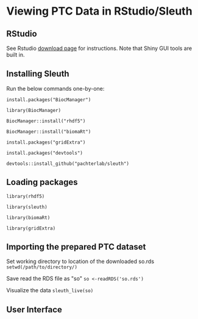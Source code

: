 # Viewing PTC Data in RStudio/Sleuth

## RStudio

See Rstudio [download page](https://rstudio.com/products/rstudio/download/) for instructions. Note that Shiny GUI tools are built in.

## Installing Sleuth
Run the below commands one-by-one:

`install.packages("BiocManager")`

`library(BiocManager)`

`BiocManager::install("rhdf5")`

`BiocManager::install("biomaRt")`

`install.packages("gridExtra")`

`install.packages("devtools")`

`devtools::install_github("pachterlab/sleuth")`

## Loading packages

`library(rhdf5)`

`library(sleuth)`

`library(biomaRt)`

`library(gridExtra)`

## Importing the prepared PTC dataset
Set working directory to location of the downloaded so.rds `setwd(/path/to/directory/)`

Save read the RDS file as "so" `so <-readRDS('so.rds')`

Visualize the data `sleuth_live(so)`

## User Interface
